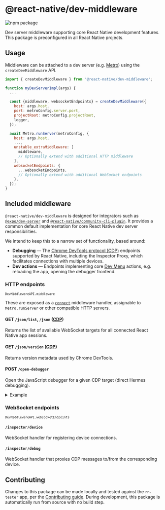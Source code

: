 # @react-native/dev-middleware

![npm package](https://img.shields.io/npm/v/@react-native/dev-middleware?color=brightgreen&label=npm%20package)

Dev server middleware supporting core React Native development features. This package is preconfigured in all React Native projects.

## Usage

Middleware can be attached to a dev server (e.g. [Metro](https://facebook.github.io/metro/docs/getting-started)) using the `createDevMiddleware` API.

```js
import { createDevMiddleware } from '@react-native/dev-middleware';

function myDevServerImpl(args) {
  ...

  const {middleware, websocketEndpoints} = createDevMiddleware({
    host: args.host,
    port: metroConfig.server.port,
    projectRoot: metroConfig.projectRoot,
    logger,
  });

  await Metro.runServer(metroConfig, {
    host: args.host,
    ...,
    unstable_extraMiddleware: [
      middleware,
      // Optionally extend with additional HTTP middleware
    ],
    websocketEndpoints: {
      ...websocketEndpoints,
      // Optionally extend with additional WebSocket endpoints
    },
  });
}
```

## Included middleware

`@react-native/dev-middleware` is designed for integrators such as [`@expo/dev-server`](https://www.npmjs.com/package/@expo/dev-server) and [`@react-native/community-cli-plugin`](https://github.com/facebook/react-native/tree/main/packages/community-cli-plugin). It provides a common default implementation for core React Native dev server responsibilities.

We intend to keep this to a narrow set of functionality, based around:

- **Debugging** — The [Chrome DevTools protocol (CDP)](https://chromedevtools.github.io/devtools-protocol/) endpoints supported by React Native, including the Inspector Proxy, which facilitates connections with multiple devices.
- **Dev actions** — Endpoints implementing core [Dev Menu](https://reactnative.dev/docs/debugging#accessing-the-dev-menu) actions, e.g. reloading the app, opening the debugger frontend.

### HTTP endpoints

<small>`DevMiddlewareAPI.middleware`</small>

These are exposed as a [`connect`](https://www.npmjs.com/package/connect) middleware handler, assignable to `Metro.runServer` or other compatible HTTP servers.

#### GET `/json/list`, `/json` ([CDP](https://chromedevtools.github.io/devtools-protocol/#endpoints))

Returns the list of available WebSocket targets for all connected React Native app sessions.

#### GET `/json/version` ([CDP](https://chromedevtools.github.io/devtools-protocol/#endpoints))

Returns version metadata used by Chrome DevTools.

#### POST `/open-debugger`

Open the JavaScript debugger for a given CDP target (direct Hermes debugging).

<details>
<summary>Example</summary>

    curl -X POST 'http://localhost:8081/open-debugger?appId=com.meta.RNTester'
</details>

### WebSocket endpoints

<small>`DevMiddlewareAPI.websocketEndpoints`</small>

#### `/inspector/device`

WebSocket handler for registering device connections.

#### `/inspector/debug`

WebSocket handler that proxies CDP messages to/from the corresponding device.

## Contributing

Changes to this package can be made locally and tested against the `rn-tester` app, per the [Contributing guide](https://reactnative.dev/contributing/overview#contributing-code). During development, this package is automatically run from source with no build step.
